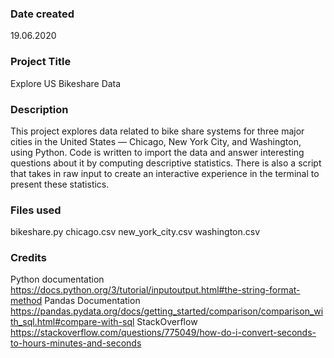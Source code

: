 ### Date created
19.06.2020

### Project Title
Explore US Bikeshare Data

### Description
This project explores data related to bike share systems for three major cities in the United States — Chicago, New York City, and Washington, using Python. Code is written to import the data and answer interesting questions about it by computing descriptive statistics. There is also a script that takes in raw input to create an interactive experience in the terminal to present these statistics.

### Files used
bikeshare.py
chicago.csv
new_york_city.csv
washington.csv

### Credits
Python documentation
https://docs.python.org/3/tutorial/inputoutput.html#the-string-format-method
Pandas Documentation
https://pandas.pydata.org/docs/getting_started/comparison/comparison_with_sql.html#compare-with-sql
StackOverflow
https://stackoverflow.com/questions/775049/how-do-i-convert-seconds-to-hours-minutes-and-seconds
